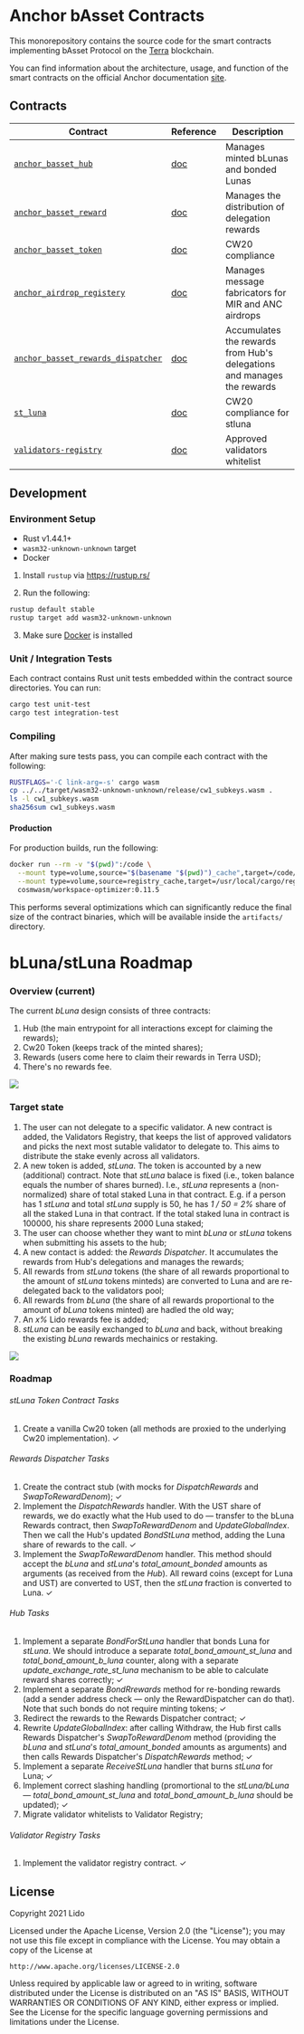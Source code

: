 # Anchor bAsset Contracts

This monorepository contains the source code for the smart contracts implementing bAsset Protocol on the [Terra](https://terra.money) blockchain.

You can find information about the architecture, usage, and function of the smart contracts on the official Anchor documentation [site](https://anchorprotocol.com/).


## Contracts
| Contract                                            | Reference                                              | Description                                                                                                                        |
| --------------------------------------------------- | ------------------------------------------------------ | ---------------------------------------------------------------------------------------------------------------------------------- |
| [`anchor_basset_hub`](https://github.com/Anchor-Protocol/anchor-bAsset-contracts/tree/master/contracts/anchor_basset_hub)|[doc](https://docs.anchorprotocol/contracts/anchor_basset_hub)| Manages minted bLunas and bonded Lunas
| [`anchor_basset_reward`](https://github.com/Anchor-Protocol/anchor-bAsset-contracts/tree/master/contracts/anchor_basset_reward)|[doc](https://docs.anchorprotocol/contracts/anchor_basset_reward)|Manages the distribution of delegation rewards
| [`anchor_basset_token`](https://github.com/Anchor-Protocol/anchor-bAsset-contracts/tree/master/contracts/anchor_basset_token)| [doc](https://docs.anchorprotocol/contracts/anchor_basset_token)|CW20 compliance
| [`anchor_airdrop_registery`](https://github.com/Anchor-Protocol/anchor-bAsset-contracts/tree/master/contracts/anchor_airdrop_registry)| [doc](https://docs.anchorprotocol/contracts/anchor_basset_airdrop_registery)|Manages message fabricators for MIR and ANC airdrops
| [`anchor_basset_rewards_dispatcher`](https://github.com/Anchor-Protocol/anchor-bAsset-contracts/tree/master/contracts/anchor_basset_rewards_dispatcher)| [doc](https://docs.anchorprotocol/contracts/anchor_basset_airdrop_registery)|Accumulates the rewards from Hub's delegations and manages the rewards
| [`st_luna`](https://github.com/Anchor-Protocol/anchor-bAsset-contracts/tree/master/contracts/st_luna)| [doc](https://docs.anchorprotocol/contracts/anchor_basset_airdrop_registery)|CW20 compliance for stluna
| [`validators-registry`](https://github.com/Anchor-Protocol/anchor-bAsset-contracts/tree/master/contracts/validators-registry)| [doc](https://docs.anchorprotocol/contracts/anchor_basset_airdrop_registery)|Approved validators whitelist
## Development

### Environment Setup

- Rust v1.44.1+
- `wasm32-unknown-unknown` target
- Docker

1. Install `rustup` via https://rustup.rs/

2. Run the following:

```sh
rustup default stable
rustup target add wasm32-unknown-unknown
```

3. Make sure [Docker](https://www.docker.com/) is installed

### Unit / Integration Tests

Each contract contains Rust unit tests embedded within the contract source directories. You can run:

```sh
cargo test unit-test
cargo test integration-test
```

### Compiling

After making sure tests pass, you can compile each contract with the following:

```sh
RUSTFLAGS='-C link-arg=-s' cargo wasm
cp ../../target/wasm32-unknown-unknown/release/cw1_subkeys.wasm .
ls -l cw1_subkeys.wasm
sha256sum cw1_subkeys.wasm
```

#### Production

For production builds, run the following:

```sh
docker run --rm -v "$(pwd)":/code \
  --mount type=volume,source="$(basename "$(pwd)")_cache",target=/code/target \
  --mount type=volume,source=registry_cache,target=/usr/local/cargo/registry \
  cosmwasm/workspace-optimizer:0.11.5
```

This performs several optimizations which can significantly reduce the final size of the contract binaries, which will be available inside the `artifacts/` directory.

# bLuna/stLuna Roadmap

### Overview (current)

The current *bLuna* design consists of three contracts:

1. Hub (the main entrypoint for all interactions except for claiming the rewards);
2. Cw20 Token (keeps track of the minted shares);
3. Rewards (users come here to claim their rewards in Terra USD);
4. There's no rewards fee.


![](https://i.imgur.com/1nVZAEg.png)

### Target state

1. The user can not delegate to a specific validator. A new contract is added, the Validators Registry, that keeps the list of approved validators and picks the next most sutable validator to delegate to. This aims to distribute the stake evenly across all validators.
2. A new token is added, *stLuna*. The token is accounted by a new (additional) contract. Note that *stLuna* balace is fixed (i.e., token balance equals the number of shares burned).
I.e., *stLuna* represents a (non-normalized) share of total staked Luna in that contract. E.g. if a person has 1 *stLuna* and total *stLuna* supply is 50, he has  *1 / 50 = 2%* share of all the staked Luna in that contract. If the total staked luna in contract is 100000, his share represents 2000 Luna staked;
2. The user can choose whether they want to mint *bLuna* or *stLuna* tokens when submitting his assets to the hub;
3. A new contact is added: the *Rewards Dispatcher*. It accumulates the rewards from Hub's delegations and manages the rewards;
4. All rewards from *stLuna* tokens (the share of all rewards proportional to the amount of *stLuna* tokens minteds) are converted to Luna and are re-delegated back to the validators pool;
5. All rewards from *bLuna* (the share of all rewards proportional to the amount of *bLuna* tokens minted) are hadled the old way;
6. An *x%* Lido rewards fee is added;
7. *stLuna* can be easily exchanged to *bLuna* and back, without breaking the existing *bLuna* rewards mechainics or restaking.

![](https://i.imgur.com/HvK4NpA.png)

### Roadmap

###### stLuna Token Contract Tasks

1. Create a vanilla Cw20 token (all methods are proxied to the underlying Cw20 implementation). ✓

###### Rewards Dispatcher Tasks

1. Create the contract stub (with mocks for *DispatchRewards* and *SwapToRewardDenom*); ✓
2. Implement the *DispatchRewards* handler. With the UST share of rewards, we do exactly what the Hub used to do — transfer to the bLuna Rewards contract, then *SwapToRewardDenom* and *UpdateGlobalIndex*. Then we call the Hub's updated *BondStLuna* method, adding the Luna share of rewards to the call. ✓
3. Implement the *SwapToRewardDenom* handler. This method should accept the *bLuna* and *stLuna*'s *total_amount_bonded* amounts as arguments (as received from the *Hub*). All reward coins (except for Luna and UST) are converted to UST, then the *stLuna* fraction is converted to Luna. ✓

###### Hub Tasks

1. Implement a separate *BondForStLuna* handler that bonds Luna for *stLuna*. We should introduce a separate *total_bond_amount_st_luna* and *total_bond_amount_b_luna* counter, along with a separate *update_exchange_rate_st_luna* mechanism to be able to calculate reward shares correctly; ✓
2. Implement a separate *BondRrewards* method for re-bonding rewards (add a sender address check — only the RewardDispatcher can do that). Note that such bonds do not require minting tokens; ✓
3. Redirect the rewards to the Rewards Dispatcher contract; ✓
4. Rewrite *UpdateGlobalIndex*: after calling Withdraw, the Hub first calls Rewards Dispatcher's *SwapToRewardDenom* method (providing the *bLuna* and *stLuna*'s *total_amount_bonded* amounts as arguments) and then calls Rewards Dispatcher's *DispatchRewards* method; ✓
5. Implement a separate *ReceiveStLuna* handler that burns *stLuna* for Luna; ✓
6. Implement correct slashing handling (promortional to the *stLuna/bLuna* — *total_bond_amount_st_luna* and *total_bond_amount_b_luna* should be updated); ✓
7. Migrate validator whitelists to Validator Registry;

###### Validator Registry Tasks

1. Implement the validator registry contract. ✓

## License

Copyright 2021 Lido

Licensed under the Apache License, Version 2.0 (the "License");
you may not use this file except in compliance with the License.
You may obtain a copy of the License at

    http://www.apache.org/licenses/LICENSE-2.0

Unless required by applicable law or agreed to in writing, software
distributed under the License is distributed on an "AS IS" BASIS,
WITHOUT WARRANTIES OR CONDITIONS OF ANY KIND, either express or implied.
See the License for the specific language governing permissions and
limitations under the License.